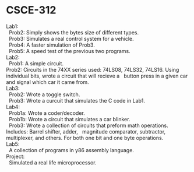 # CSCE-312

Lab1: <br />
  &nbsp;&nbsp;Prob2: Simply shows the bytes size of different types.<br />
  &nbsp;&nbsp;Prob3: Simulates a real control system for a vehicle.<br />
  &nbsp;&nbsp;Prob4: A faster simulation of Prob3.<br />
  &nbsp;&nbsp;Prob5: A speed test of the previous two programs.<br />
Lab2: <br />
  &nbsp;&nbsp;Prob1: A simple circuit.<br />
  Prob2: Circuits in the 74XX series used: 74LS08, 74LS32, 74LS16. Using individual bits, wrote a circuit that will recieve a                   &nbsp;&nbsp;button press in a given car and signal which car it came from.<br />
Lab3: <br />
  &nbsp;&nbsp;Prob2: Wrote a toggle switch.<br />
  &nbsp;&nbsp;Prob3: Wrote a curcuit that simulates the C code in Lab1.<br />
Lab4: <br />
  &nbsp;&nbsp;Prob1a: Wrote a coder/decoder.<br />
  &nbsp;&nbsp;Prob1b: Wrote a circuit that simulates a car blinker.<br />
  &nbsp;&nbsp;Prob3: Wrote a collection of circuits that preform math operations. <br />  Includes: Barrel shifter, adder, &nbsp;&nbsp;magnitude comparator, subtractor, multiplexer, and others. For both one bit and one byte operations.<br />
Lab5:<br />
  &nbsp;&nbsp;A collection of programs in y86 assembly language.<br />
Project:<br />
  &nbsp;&nbsp;Simulated a real life microprocessor.<br />
  
  
